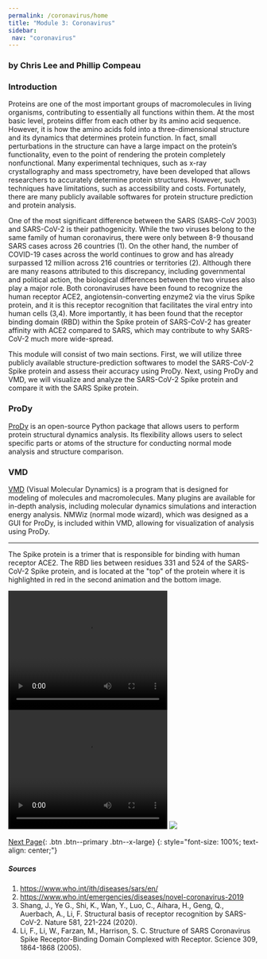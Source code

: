 ```yaml
---
permalink: /coronavirus/home
title: "Module 3: Coronavirus"
sidebar:
 nav: "coronavirus"
---
```


### by Chris Lee and Phillip Compeau

### Introduction
Proteins are one of the most important groups of macromolecules in living organisms, contributing to essentially all functions within them. At the most basic level, proteins differ from each other by its amino acid sequence. However, it is how the amino acids fold into a three-dimensional structure and its dynamics that determines protein function. In fact, small perturbations in the structure can have a large impact on the protein’s functionality, even to the point of rendering the protein completely nonfunctional. Many experimental techniques, such as x-ray crystallography and mass spectrometry, have been developed that allows researchers to accurately determine protein structures. However, such  techniques have limitations, such as accessibility and costs. Fortunately, there are many publicly available softwares for protein structure prediction and protein analysis.

One of the most significant difference between the SARS (SARS-CoV 2003) and SARS-CoV-2 is their pathogenicity. While the two viruses belong to the same family of human coronavirus, there were only between 8-9 thousand SARS cases across 26 countries (1). On the other hand, the number of COVID-19 cases across the world continues to grow and has already surpassed 12 million across 216 countries or territories (2). Although there are many reasons attributed to this discrepancy, including governmental and political action, the biological differences between the two viruses also play a major role. Both coronaviruses have been found to recognize the human receptor ACE2, angiotensin-converting enzyme2 via the virus Spike protein, and it is this receptor recognition that facilitates the viral entry into human cells (3,4). More importantly, it has been found that the receptor binding domain (RBD) within the Spike protein of SARS-CoV-2 has greater affinity with ACE2 compared to SARS, which may contribute to why SARS-CoV-2 much more wide-spread.

This module will consist of two main sections. First, we will utilize three publicly available structure-prediction softwares to model the SARS-CoV-2 Spike protein and assess their accuracy using ProDy. Next, using ProDy and VMD, we will visualize and analyze the SARS-CoV-2 Spike protein and compare it with the SARS Spike protein.

### ProDy
<a href="http://prody.csb.pitt.edu/" target="_blank">ProDy</a> is an open-source Python package that allows users to perform protein structural dynamics analysis. Its flexibility allows users to select specific parts or atoms of the structure for conducting normal mode analysis and structure comparison.

### VMD
<a href="https://www.ks.uiuc.edu/Research/vmd/" target="_blank">VMD</a> (Visual Molecular Dynamics) is a program that is designed for modeling of molecules and macromolecules. Many plugins are available for in-depth analysis, including molecular dynamics simulations and interaction energy analysis. NMWiz (normal mode wizard), which was designed as a GUI for ProDy, is included within VMD, allowing for visualization of analysis using ProDy.

<hr>

The Spike protein is a trimer that is responsible for binding with human receptor ACE2. The RBD lies between residues 331 and 524 of the SARS-CoV-2 Spike protein, and is located at the "top" of the protein where it is highlighted in red in the second animation and the bottom image. 

<video width="320" height="240" controls>
<source type="video/mp4" src="../_pages/coronavirus/files/6vxxQSurf.mp4">
</video>


<video width="320" height="240" controls>
<source type="video/mp4" src="../_pages/coronavirus/files/6vxx.mp4">
</video>


<img src="../_pages/coronavirus/files/SpikeRBDTop.png">


[Next Page](prediction){: .btn .btn--primary .btn--x-large}
{: style="font-size: 100%; text-align: center;"}

##### Sources
1. https://www.who.int/ith/diseases/sars/en/
2. https://www.who.int/emergencies/diseases/novel-coronavirus-2019
3. Shang, J., Ye G., Shi, K., Wan, Y., Luo, C., Aihara, H., Geng, Q., Auerbach, A., Li, F.
Structural basis of receptor recognition by SARS-CoV-2. Nature 581, 221-224 (2020).
4. Li, F., Li, W., Farzan, M., Harrison, S. C. Structure of SARS Coronavirus Spike
Receptor-Binding Domain Complexed with Receptor. Science 309, 1864-1868 (2005).
